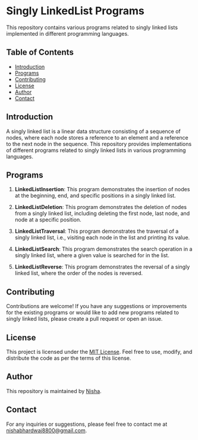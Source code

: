 # Singly LinkedList Programs

This repository contains various programs related to singly linked lists implemented in different programming languages.

## Table of Contents

- [Introduction](#introduction)
- [Programs](#programs)
- [Contributing](#contributing)
- [License](#license)
- [Author](#author)
- [Contact](#contact)

## Introduction

A singly linked list is a linear data structure consisting of a sequence of nodes, where each node stores a reference to an element and a reference to the next node in the sequence. This repository provides implementations of different programs related to singly linked lists in various programming languages.

## Programs

1. **LinkedListInsertion**: This program demonstrates the insertion of nodes at the beginning, end, and specific positions in a singly linked list.

2. **LinkedListDeletion**: This program demonstrates the deletion of nodes from a singly linked list, including deleting the first node, last node, and node at a specific position.

3. **LinkedListTraversal**: This program demonstrates the traversal of a singly linked list, i.e., visiting each node in the list and printing its value.

4. **LinkedListSearch**: This program demonstrates the search operation in a singly linked list, where a given value is searched for in the list.

5. **LinkedListReverse**: This program demonstrates the reversal of a singly linked list, where the order of the nodes is reversed.

## Contributing

Contributions are welcome! If you have any suggestions or improvements for the existing programs or would like to add new programs related to singly linked lists, please create a pull request or open an issue.

## License

This project is licensed under the [MIT License](https://opensource.org/licenses/MIT). Feel free to use, modify, and distribute the code as per the terms of this license.

## Author

This repository is maintained by [Nisha](https://github.com/Nisha0802).

## Contact

For any inquiries or suggestions, please feel free to contact me at [nishabhardwaj8800@gmail.com](nishabhardwaj8800@gmail.com).

